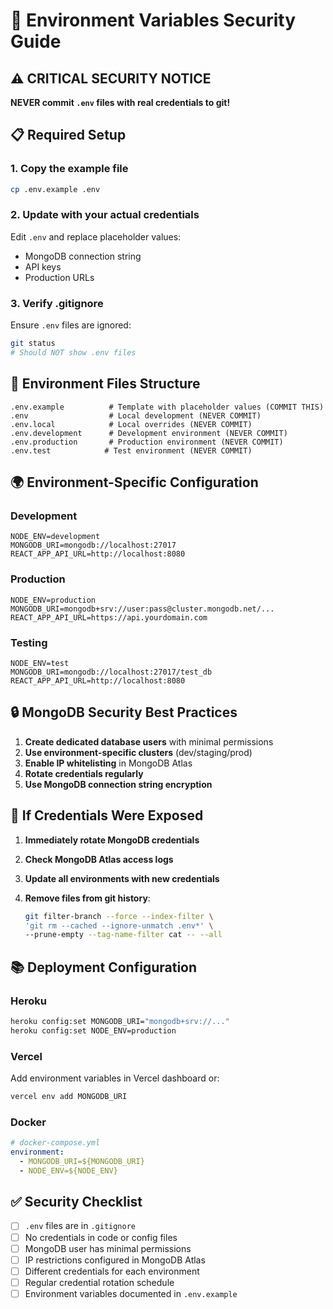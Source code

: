 # 🔐 Environment Variables Security Guide

## ⚠️ CRITICAL SECURITY NOTICE

**NEVER commit `.env` files with real credentials to git!**

## 📋 Required Setup

### 1. Copy the example file

```bash
cp .env.example .env
```

### 2. Update with your actual credentials

Edit `.env` and replace placeholder values:

- MongoDB connection string
- API keys
- Production URLs

### 3. Verify .gitignore

Ensure `.env` files are ignored:

```bash
git status
# Should NOT show .env files
```

## 🔧 Environment Files Structure

```text
.env.example          # Template with placeholder values (COMMIT THIS)
.env                  # Local development (NEVER COMMIT)
.env.local            # Local overrides (NEVER COMMIT)
.env.development      # Development environment (NEVER COMMIT)
.env.production       # Production environment (NEVER COMMIT)
.env.test            # Test environment (NEVER COMMIT)
```

## 🌍 Environment-Specific Configuration

### Development

```env
NODE_ENV=development
MONGODB_URI=mongodb://localhost:27017
REACT_APP_API_URL=http://localhost:8080
```

### Production

```env
NODE_ENV=production
MONGODB_URI=mongodb+srv://user:pass@cluster.mongodb.net/...
REACT_APP_API_URL=https://api.yourdomain.com
```

### Testing

```env
NODE_ENV=test
MONGODB_URI=mongodb://localhost:27017/test_db
REACT_APP_API_URL=http://localhost:8080
```

## 🔒 MongoDB Security Best Practices

1. **Create dedicated database users** with minimal permissions
2. **Use environment-specific clusters** (dev/staging/prod)
3. **Enable IP whitelisting** in MongoDB Atlas
4. **Rotate credentials regularly**
5. **Use MongoDB connection string encryption**

## 🚨 If Credentials Were Exposed

1. **Immediately rotate MongoDB credentials**
2. **Check MongoDB Atlas access logs**
3. **Update all environments with new credentials**
4. **Remove files from git history**:

   ```bash
   git filter-branch --force --index-filter \
   'git rm --cached --ignore-unmatch .env*' \
   --prune-empty --tag-name-filter cat -- --all
   ```

## 📚 Deployment Configuration

### Heroku

```bash
heroku config:set MONGODB_URI="mongodb+srv://..."
heroku config:set NODE_ENV=production
```

### Vercel

Add environment variables in Vercel dashboard or:

```bash
vercel env add MONGODB_URI
```

### Docker

```yaml
# docker-compose.yml
environment:
  - MONGODB_URI=${MONGODB_URI}
  - NODE_ENV=${NODE_ENV}
```

## ✅ Security Checklist

- [ ] `.env` files are in `.gitignore`
- [ ] No credentials in code or config files
- [ ] MongoDB user has minimal permissions
- [ ] IP restrictions configured in MongoDB Atlas
- [ ] Different credentials for each environment
- [ ] Regular credential rotation schedule
- [ ] Environment variables documented in `.env.example`
